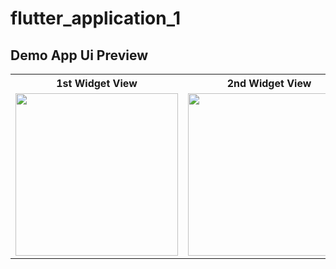 # flutter_application_1

## Demo App Ui Preview


<table>
  
  
<tr>                    
<th>  1st Widget View</th>
<th>  2nd Widget View</th>  
</tr>  
  
  
  
<tr>



 <td>
  <img src="https://github.com/yasin9064/flutter_application_1/assets/108936278/8e57ccbf-1796-4443-9acd-826839c8c1cc" width="260"/>
 </td>
 
 <td>
  <img src="https://github.com/yasin9064/flutter_application_1/assets/108936278/ddaa8129-0d37-427c-9d6b-1ba173261eef" width="260"/>
 </td>
 




</tr>



</table>





<table>
